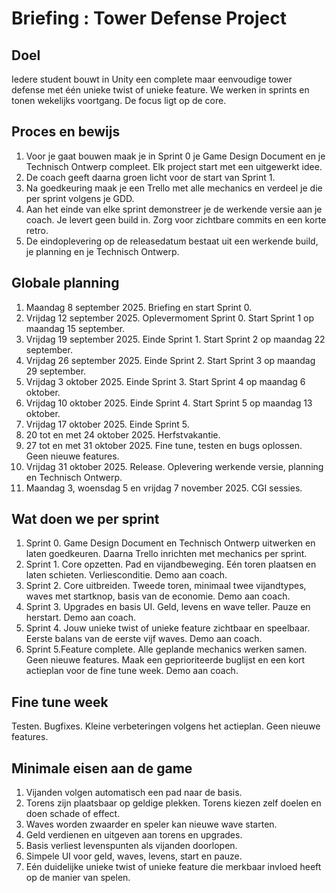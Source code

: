 # Briefing : Tower Defense Project 

## Doel
Iedere student bouwt in Unity een complete maar eenvoudige tower defense met één unieke twist of unieke feature. We werken in sprints en tonen wekelijks voortgang. De focus ligt op de core.

## Proces en bewijs
1. Voor je gaat bouwen maak je in Sprint 0 je Game Design Document en je Technisch Ontwerp compleet. Elk project start met een uitgewerkt idee.
2. De coach geeft daarna groen licht voor de start van Sprint 1.
3. Na goedkeuring maak je een Trello met alle mechanics en verdeel je die per sprint volgens je GDD.
4. Aan het einde van elke sprint demonstreer je de werkende versie aan je coach. Je levert geen build in. Zorg voor zichtbare commits en een korte retro.
5. De eindoplevering op de releasedatum bestaat uit een werkende build, je planning en je Technisch Ontwerp.

## Globale planning
1. Maandag 8 september 2025. Briefing en start Sprint 0.
2. Vrijdag 12 september 2025. Oplevermoment Sprint 0. Start Sprint 1 op maandag 15 september.
3. Vrijdag 19 september 2025. Einde Sprint 1. Start Sprint 2 op maandag 22 september.
4. Vrijdag 26 september 2025. Einde Sprint 2. Start Sprint 3 op maandag 29 september.
5. Vrijdag 3 oktober 2025. Einde Sprint 3. Start Sprint 4 op maandag 6 oktober.
6. Vrijdag 10 oktober 2025. Einde Sprint 4. Start Sprint 5 op maandag 13 oktober.
7. Vrijdag 17 oktober 2025. Einde Sprint 5.
8. 20 tot en met 24 oktober 2025. Herfstvakantie.
9. 27 tot en met 31 oktober 2025. Fine tune, testen en bugs oplossen. Geen nieuwe features.
10. Vrijdag 31 oktober 2025. Release. Oplevering werkende versie, planning en Technisch Ontwerp.
11. Maandag 3, woensdag 5 en vrijdag 7 november 2025. CGI sessies.

## Wat doen we per sprint
1. Sprint 0. Game Design Document en Technisch Ontwerp uitwerken en laten goedkeuren. Daarna Trello inrichten met mechanics per sprint.
2. Sprint 1. Core opzetten. Pad en vijandbeweging. Eén toren plaatsen en laten schieten. Verliesconditie. Demo aan coach.
3. Sprint 2. Core uitbreiden. Tweede toren, minimaal twee vijandtypes, waves met startknop, basis van de economie. Demo aan coach.
4. Sprint 3. Upgrades en basis UI. Geld, levens en wave teller. Pauze en herstart. Demo aan coach.
5. Sprint 4. Jouw unieke twist of unieke feature zichtbaar en speelbaar. Eerste balans van de eerste vijf waves. Demo aan coach.
6. Sprint 5.Feature complete. Alle geplande mechanics werken samen. Geen nieuwe features. Maak een geprioriteerde buglijst en een kort actieplan voor de fine tune week. Demo aan coach.

## Fine tune week
Testen. Bugfixes. Kleine verbeteringen volgens het actieplan. Geen nieuwe features.

## Minimale eisen aan de game
1. Vijanden volgen automatisch een pad naar de basis.
2. Torens zijn plaatsbaar op geldige plekken. Torens kiezen zelf doelen en doen schade of effect.
3. Waves worden zwaarder en speler kan nieuwe wave starten.
4. Geld verdienen en uitgeven aan torens en upgrades.
5. Basis verliest levenspunten als vijanden doorlopen.
6. Simpele UI voor geld, waves, levens, start en pauze.
7. Eén duidelijke unieke twist of unieke feature die merkbaar invloed heeft op de manier van spelen.
